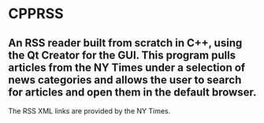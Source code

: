 # CPPRSS
## An RSS reader built from scratch in C++, using the Qt Creator for the GUI. This program pulls articles from the NY Times under a selection of news categories and allows the user to search for articles and open them in the default browser. 
The RSS XML links are provided by the NY Times.
